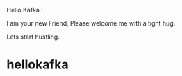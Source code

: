 Hello Kafka !

I am your new Friend, Please welcome me with a tight hug.

Lets start hustling.
# hellokafka
